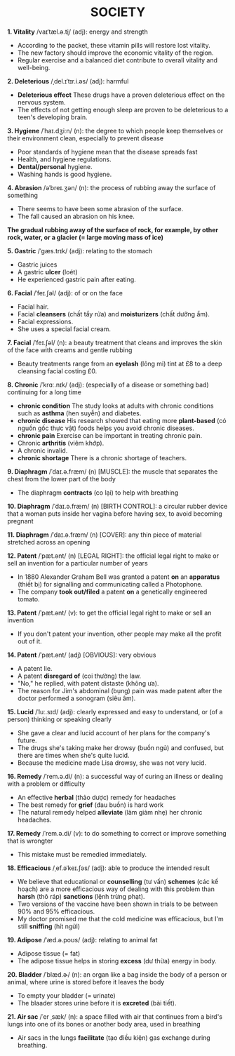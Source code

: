 <h1 align="center"><strong>SOCIETY</strong></h1>

**1. Vitality** /vaɪˈtæl.ə.t̬i/ (adj): energy and strength

- According to the packet, these vitamin pills will restore lost vitality.
- The new factory should improve the economic vitality of the region.
- Regular exercise and a balanced diet contribute to overall vitality and well-being.

**2. Deleterious** /ˌdel.ɪˈtɪr.i.əs/ (adj): harmful

- **Deleterious effect** These drugs have a proven deleterious effect on the nervous system.
- The effects of not getting enough sleep are proven to be deleterious to a teen's developing brain.

**3. Hygiene** /ˈhaɪ.dʒiːn/ (n): the degree to which people keep themselves or their environment clean, especially to prevent disease

- Poor standards of hygiene mean that the disease spreads fast
- Health, and hygiene regulations.
- **Dental/personal** hygiene.
- Washing hands is good hygiene.

**4. Abrasion** /əˈbreɪ.ʒən/ (n): the process of rubbing away the surface of something

- There seems to have been some abrasion of the surface.
- The fall caused an abrasion on his knee.

**The gradual rubbing away of the surface of rock, for example, by other rock, water, or a glacier (= large moving mass of ice)**

**5. Gastric** /ˈɡæs.trɪk/ (adj): relating to the stomach

- Gastric juices
- A gastric **ulcer** (loét)
- He experienced gastric pain after eating.

**6. Facial** /ˈfeɪ.ʃəl/ (adj): of or on the face

- Facial hair.
- Facial **cleansers** (chất tẩy rửa) and **moisturizers** (chất dưỡng ẩm).
- Facial expressions.
- She uses a special facial cream.

**7. Facial** /ˈfeɪ.ʃəl/ (n): a beauty treatment that cleans and improves the skin of the face with creams and gentle rubbing

- Beauty treatments range from an **eyelash** (lông mi) tint at £8 to a deep cleansing facial costing £0.

**8. Chronic** /ˈkrɑː.nɪk/ (adj): (especially of a disease or something bad) continuing for a long time

- **chronic condition** The study looks at adults with chronic conditions such as **asthma** (hen suyễn) and diabetes.
- **chronic disease** His research showed that eating more **plant-based** (có nguồn gốc thực vật) foods helps you avoid chronic diseases.
- **chronic pain** Exercise can be important in treating chronic pain.
- Chronic **arthritis** (viêm khớp).
- A chronic invalid.
- **chronic shortage** There is a chronic shortage of teachers.

**9. Diaphragm** /ˈdaɪ.ə.fræm/ (n) [MUSCLE]: the muscle that separates the chest from the lower part of the body

- The diaphragm **contracts** (co lại) to help with breathing

**10. Diaphragm** /ˈdaɪ.ə.fræm/ (n) [BIRTH CONTROL]: a circular rubber device that a woman puts inside her vagina before having sex, to avoid becoming pregnant

**11. Diaphragm** /ˈdaɪ.ə.fræm/ (n) [COVER]: any thin piece of material stretched across an opening

**12. Patent** /ˈpæt.ənt/ (n) [LEGAL RIGHT]: the official legal right to make or sell an invention for a particular number of years

- In 1880 Alexander Graham Bell was granted a patent **on** an **apparatus** (thiết bị) for signalling and communicating called a Photophone.
- The company **took out/filed** a patent **on** a genetically engineered tomato.

**13. Patent** /ˈpæt.ənt/ (v): to get the official legal right to make or sell an invention

- If you don't patent your invention, other people may make all the profit out of it.

**14. Patent** /ˈpæt.ənt/ (adj) [OBVIOUS]: very obvious

- A patent lie.
- A patent **disregard of** (coi thường) the law.
- "No," he replied, with patent distaste (không ưa).
- The reason for Jim's abdominal (bụng) pain was made patent after the doctor performed a sonogram (siêu âm).

**15. Lucid** /ˈluː.sɪd/ (adj): clearly expressed and easy to understand, or (of a person) thinking or speaking clearly

- She gave a clear and lucid account of her plans for the company's future.
- The drugs she's taking make her drowsy (buồn ngủ) and confused, but there are times when she's quite lucid.
- Because the medicine made Lisa drowsy, she was not very lucid.

**16. Remedy** /ˈrem.ə.di/ (n): a successful way of curing an illness or dealing with a problem or difficulty
- An effective **herbal** (thảo dược) remedy for headaches
- The best remedy for **grief** (đau buồn) is hard work
- The natural remedy helped **alleviate** (làm giảm nhẹ) her chronic headaches.

**17. Remedy** /ˈrem.ə.di/ (v): to do something to correct or improve something that is wrongter
- This mistake must be remedied immediately.

**18. Efficacious** /ˌef.əˈkeɪ.ʃəs/ (adj): able to produce the intended result
- We believe that educational or **counselling** (tư vấn) **schemes** (các kế hoạch) are a more efficacious way of dealing with this problem than **harsh** (thô ráp) **sanctions** (lệnh trừng phạt).
- Two versions of the vaccine have been shown in trials to be between 90% and 95% efficacious.
- My doctor promised me that the cold medicine was efficacious, but I'm still **sniffing** (hít ngửi)

**19. Adipose** /ˈæd.ə.poʊs/ (adj): relating to animal fat
- Adipose tissue (= fat)
- The adipose tissue helps in storing **excess** (dư thừa) energy in body.

**20. Bladder** /ˈblæd.ɚ/ (n): an organ like a bag inside the body of a person or animal, where urine is stored before it leaves the body
- To empty your bladder (= urinate)
- The blaader stores urine before it is **excreted** (bài tiết).

**21. Air sac** /ˈer ˌsæk/ (n): a space filled with air that continues from a bird's lungs into one of its bones or another body area, used in breathing
- Air sacs in the lungs **facilitate** (tạo điều kiện) gas exchange during breathing.
